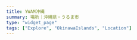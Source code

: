 ```yaml
---
title: YWAM沖縄
summary: 場所｜沖縄県・うるま市
type: "widget_page"
tags: ["Explore", "OkinawaIslands", "Location"]
---
```

